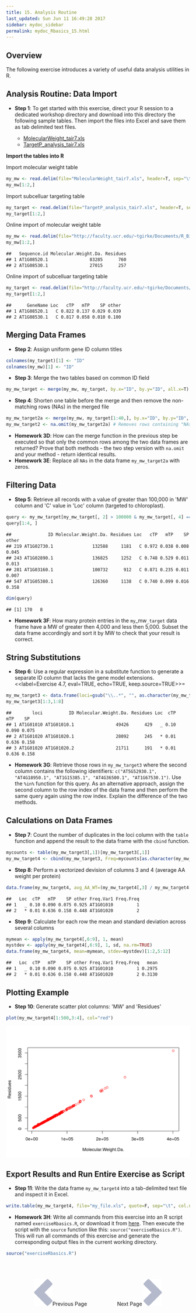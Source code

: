 ```yaml
---
title: 15. Analysis Routine
last_updated: Sun Jun 11 16:49:28 2017
sidebar: mydoc_sidebar
permalink: mydoc_Rbasics_15.html
---
```


## Overview

The following exercise introduces a variety of useful data analysis utilities in R. 

## Analysis Routine: Data Import

- __Step 1__: To get started with this exercise, direct your R session to a dedicated workshop directory and download into this directory the following sample tables. Then import the files into Excel and save them as tab delimited text files.

    - [MolecularWeight_tair7.xls](http://faculty.ucr.edu/~tgirke/Documents/R_BioCond/Samples/MolecularWeight_tair7.xls)
    - [TargetP_analysis_tair7.xls](http://faculty.ucr.edu/~tgirke/Documents/R_BioCond/Samples/TargetP_analysis_tair7.xls)

__Import the tables into R__

Import molecular weight table


```r
my_mw <- read.delim(file="MolecularWeight_tair7.xls", header=T, sep="\t") 
my_mw[1:2,]
```

Import subcelluar targeting table

```r
my_target <- read.delim(file="TargetP_analysis_tair7.xls", header=T, sep="\t") 
my_target[1:2,]
```

Online import of molecular weight table

```r
my_mw <- read.delim(file="http://faculty.ucr.edu/~tgirke/Documents/R_BioCond/Samples/MolecularWeight_tair7.xls", header=T, sep="\t") 
my_mw[1:2,]
```

```
##   Sequence.id Molecular.Weight.Da. Residues
## 1 AT1G08520.1                83285      760
## 2 AT1G08530.1                27015      257
```

Online import of subcelluar targeting table

```r
my_target <- read.delim(file="http://faculty.ucr.edu/~tgirke/Documents/R_BioCond/Samples/TargetP_analysis_tair7.xls", header=T, sep="\t") 
my_target[1:2,]
```

```
##      GeneName Loc   cTP   mTP    SP other
## 1 AT1G08520.1   C 0.822 0.137 0.029 0.039
## 2 AT1G08530.1   C 0.817 0.058 0.010 0.100
```

## Merging Data Frames

- __Step 2__: Assign uniform gene ID column titles


```r
colnames(my_target)[1] <- "ID"
colnames(my_mw)[1] <- "ID" 
```

- __Step 3__: Merge the two tables based on common ID field


```r
my_mw_target <- merge(my_mw, my_target, by.x="ID", by.y="ID", all.x=T)
```

- __Step 4__: Shorten one table before the merge and then remove the non-matching rows (NAs) in the merged file


```r
my_mw_target2a <- merge(my_mw, my_target[1:40,], by.x="ID", by.y="ID", all.x=T)  # To remove non-matching rows, use the argument setting 'all=F'.
my_mw_target2 <- na.omit(my_mw_target2a) # Removes rows containing "NAs" (non-matching rows).
```

- __Homework 3D__: How can the merge function in the previous step be executed so that only the common rows among the two data frames are returned? Prove that both methods - the two step version with `na.omit` and your method - return identical results. 
- __Homework 3E__: Replace all `NAs` in the data frame `my_mw_target2a` with zeros.



## Filtering Data

- __Step 5__: Retrieve all records with a value of greater than 100,000 in 'MW' column and 'C' value in 'Loc' column (targeted to chloroplast).


```r
query <- my_mw_target[my_mw_target[, 2] > 100000 & my_mw_target[, 4] == "C", ] 
query[1:4, ]
```

```
##              ID Molecular.Weight.Da. Residues Loc   cTP   mTP    SP other
## 219 AT1G02730.1               132588     1181   C 0.972 0.038 0.008 0.045
## 243 AT1G02890.1               136825     1252   C 0.748 0.529 0.011 0.013
## 281 AT1G03160.1               100732      912   C 0.871 0.235 0.011 0.007
## 547 AT1G05380.1               126360     1138   C 0.740 0.099 0.016 0.358
```

```r
dim(query)
```

```
## [1] 170   8
```

- __Homework 3F__: How many protein entries in the `my`_mw`_target` data frame have a MW of greater then 4,000 and less then 5,000. Subset the data frame accordingly and sort it by MW to check that your result is correct.


## String Substitutions

- __Step 6__: Use a regular expression in a substitute function to generate a separate ID column that lacks the gene model extensions.
<<label=Exercise 4.7, eval=TRUE, echo=TRUE, keep.source=TRUE>>=


```r
my_mw_target3 <- data.frame(loci=gsub("\\..*", "", as.character(my_mw_target[,1]), perl = TRUE), my_mw_target)
my_mw_target3[1:3,1:8]
```

```
##        loci          ID Molecular.Weight.Da. Residues Loc  cTP   mTP    SP
## 1 AT1G01010 AT1G01010.1                49426      429   _ 0.10 0.090 0.075
## 2 AT1G01020 AT1G01020.1                28092      245   * 0.01 0.636 0.158
## 3 AT1G01020 AT1G01020.2                21711      191   * 0.01 0.636 0.158
```

- __Homework 3G__: Retrieve those rows in `my_mw_target3` where the second column contains the following identifiers: `c("AT5G52930.1", "AT4G18950.1", "AT1G15385.1", "AT4G36500.1", "AT1G67530.1")`. Use the `%in%` function for this query. As an alternative approach, assign the second column to the row index of the data frame and then perform the same query again using the row index. Explain the difference of the two methods.

## Calculations on Data Frames

- __Step 7__: Count the number of duplicates in the loci column with the `table` function and append the result to the data frame with the `cbind` function.


```r
mycounts <- table(my_mw_target3[,1])[my_mw_target3[,1]]
my_mw_target4 <- cbind(my_mw_target3, Freq=mycounts[as.character(my_mw_target3[,1])]) 
```

- __Step 8__: Perform a vectorized devision of columns 3 and 4 (average AA weight per protein)


```r
data.frame(my_mw_target4, avg_AA_WT=(my_mw_target4[,3] / my_mw_target4[,4]))[1:2,5:11] 
```

```
##   Loc  cTP   mTP    SP other Freq.Var1 Freq.Freq
## 1   _ 0.10 0.090 0.075 0.925 AT1G01010         1
## 2   * 0.01 0.636 0.158 0.448 AT1G01020         2
```

- __Step 9__: Calculate for each row the mean and standard deviation across several columns


```r
mymean <- apply(my_mw_target4[,6:9], 1, mean)
mystdev <- apply(my_mw_target4[,6:9], 1, sd, na.rm=TRUE)
data.frame(my_mw_target4, mean=mymean, stdev=mystdev)[1:2,5:12] 
```

```
##   Loc  cTP   mTP    SP other Freq.Var1 Freq.Freq   mean
## 1   _ 0.10 0.090 0.075 0.925 AT1G01010         1 0.2975
## 2   * 0.01 0.636 0.158 0.448 AT1G01020         2 0.3130
```

## Plotting Example

- __Step 10__: Generate scatter plot columns: 'MW' and 'Residues' 


```r
plot(my_mw_target4[1:500,3:4], col="red")
```

<img src="./pages/mydoc/Rbasics_files/plot_example-1.png" width="672" />

## Export Results and Run Entire Exercise as Script

- __Step 11__: Write the data frame `my_mw_target4` into a tab-delimited text file and inspect it in Excel.


```r
write.table(my_mw_target4, file="my_file.xls", quote=F, sep="\t", col.names = NA) 
```

- __Homework 3H__: Write all commands from this exercise into an R script named `exerciseRbasics.R`, or download it from [here](http://faculty.ucr.edu/~tgirke/Documents/R_BioCond/My_R_Scripts/exerciseRbasics.R). Then execute the script with the `source` function like this: `source("exerciseRbasics.R")`. This will run all commands of this exercise and generate the corresponding output files in the current working directory.


```r
source("exerciseRbasics.R")
```


<br><br><center><a href="mydoc_Rbasics_14.html"><img src="images/left_arrow.png" alt="Previous page."></a>Previous Page &nbsp; &nbsp; &nbsp; &nbsp; &nbsp; &nbsp; &nbsp; &nbsp; &nbsp; &nbsp; Next Page
<a href="mydoc_Rbasics_16.html"><img src="images/right_arrow.png" alt="Next page."></a></center>
